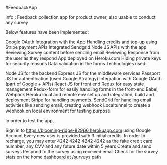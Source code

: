 #FeedbackApp

Info : Feedback collection app for product owner, also usable to conduct any survey

Below features have been implemented:

Google OAuth Integration with the App
Handling credits and top-up using Stripe payment APIs
Integrated Sendgrid Node JS APIs with the app
Reviewing Survey content before sending email
Reviewing Response from the user as they respond
App deployed on Heroku.com
Hiding private keys for security reasons
Data validation in the forms
Technologies used:

Node JS for the backend
Express JS for the middleware services
Passport JS for authentication (used Google Strategy)
Integration with Google OAuth (part of Google + APIs)
React JS for front end
Redux for easy state management
Redux-form for easily handling forms in the front-end
Babel, Webpack
Heroku local and remote env set up and integration, build and deployment 
Stripe for handling payments.
SendGrid for handling email activities like sending email, creating webhook
Localtunnel to create a webhook on local environment for testing purpose

In order to test the app,

Sign in to https://blooming-ridge-82966.herokuapp.com using Google Account
Every new user is provided with 3 initial credits.
In order to recharge, you may enter 4242 4242 4242 4242 as the fake credit card numnber, any CVV and any future date within 5 years
Create and send surveys
Respond to the survey using received email
Check for the survey stats on the home dashboard at /surveys path